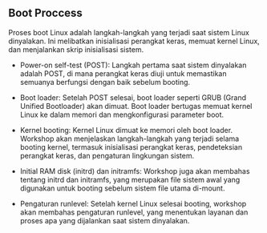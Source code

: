 ## Boot Proccess

Proses boot Linux adalah langkah-langkah yang terjadi saat sistem Linux dinyalakan. Ini melibatkan inisialisasi perangkat keras, memuat kernel Linux, dan menjalankan skrip inisialisasi sistem.

- Power-on self-test (POST): Langkah pertama saat sistem dinyalakan adalah POST, di mana perangkat keras diuji untuk memastikan semuanya berfungsi dengan baik sebelum booting.

- Boot loader: Setelah POST selesai, boot loader seperti GRUB (Grand Unified Bootloader) akan dimuat. Boot loader bertugas memuat kernel Linux ke dalam memori dan mengkonfigurasi parameter boot.

- Kernel booting: Kernel Linux dimuat ke memori oleh boot loader. Workshop akan menjelaskan langkah-langkah yang terjadi selama booting kernel, termasuk inisialisasi perangkat keras, pendeteksian perangkat keras, dan pengaturan lingkungan sistem.

- Initial RAM disk (initrd) dan initramfs: Workshop juga akan membahas tentang initrd dan initramfs, yang merupakan file sistem awal yang digunakan untuk booting sebelum sistem file utama di-mount.

- Pengaturan runlevel: Setelah kernel Linux selesai booting, workshop akan membahas pengaturan runlevel, yang menentukan layanan dan proses apa yang dijalankan saat sistem dinyalakan.